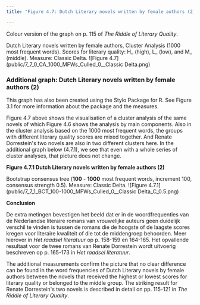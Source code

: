 ```yaml
---
title: "Figure 4.7: Dutch Literary novels written by female authors (2)"

---
```


Colour version of the graph on p. 115 of *The Riddle of Literary Quality*.

Dutch Literary novels written by female authors, Cluster Analysis (1000 most frequent words).
Scores for literary quality: H_ (high), L_ (low), and M_ (middle). Measure: Classic Delta.
![Figure 4.7](public/7_7_0_CA_1000_MFWs_Culled_0__Classic Delta.png)

### **Additional graph: Dutch Literary novels written by female authors (2)**

This graph has also been created using the Stylo Package for R. See Figure 3.1 for more information about the package and the measures.

Figure 4.7 above shows the visualisation of a cluster analysis of the same novels of which Figure 4.6 shows the analysis by main components. Also in the cluster analysis based on the 1000 most frequent words, the groups with different literary quality scores are mixed together. And Renate Dorrestein's two novels are also in two different clusters here. In the additional graph below (4.7.1), we see that even with a whole series of cluster analyses, that picture does not change.

**Figure 4.7.1 Dutch Literary novels written by female authors (2)**

Bootstrap consensus tree (**100** - **1000** most frequent words, increment 100, consensus strength 0.5). Measure: Classic Delta.
![Figure 4.7.1](public/7_7_1_BCT_100-1000_MFWs_Culled_0__Classic Delta_C_0.5.png)


**Conclusion**

De extra metingen bevestigen het beeld dat er in de woordfrequenties van de Nederlandse literaire romans van vrouwelijke auteurs geen duidelijk verschil te vinden is tussen de romans die de hoogste of de laagste scores kregen voor literaire kwaliteit of die tot de middengroep behoorden. Meer hierover in *Het raadsel literatuur* op p. 158-159 en 164-165. Het opvallende resultaat voor de twee romans van Renate Dorrestein wordt uitvoerig beschreven op p. 165-173 in *Het raadsel literatuur*.

The additional measurements confirm the picture that no clear difference can be found in the word frequencies of Dutch Literary novels by female authors between the novels that received the highest or lowest scores for literary quality or belonged to the middle group. The striking result for Renate Dorrestein's two novels is described in detail on pp. 115-121 in *The Riddle of Literary Quality*.


